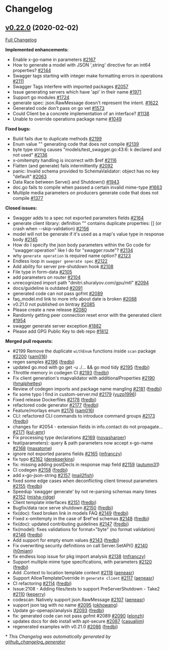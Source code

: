 # Changelog

## [v0.22.0](https://github.com/ssfilatov/go-swagger/tree/v0.22.0) (2020-02-02)

[Full Changelog](https://github.com/ssfilatov/go-swagger/compare/v0.21.0...v0.22.0)

**Implemented enhancements:**

- Enable x-go-name in parameters [\#2167](https://github.com/ssfilatov/go-swagger/issues/2167)
- How to generate a model with  JSON ',string' directive for an int64 properties? [\#2144](https://github.com/ssfilatov/go-swagger/issues/2144)
- Swagger tags starting with integer make formatting errors in operations [\#2111](https://github.com/ssfilatov/go-swagger/issues/2111)
- Swagger Tags interfere with imported packages [\#2057](https://github.com/ssfilatov/go-swagger/issues/2057)
- Issue generating servers which have 'api' in their name [\#1971](https://github.com/ssfilatov/go-swagger/issues/1971)
- Support go modules [\#1724](https://github.com/ssfilatov/go-swagger/issues/1724)
- generate spec: json.RawMessage doesn't represent the intent. [\#1622](https://github.com/ssfilatov/go-swagger/issues/1622)
- Generated code don't pass on go vet [\#1573](https://github.com/ssfilatov/go-swagger/issues/1573)
- Could Client be a concrete implementation of an interface? [\#1138](https://github.com/ssfilatov/go-swagger/issues/1138)
- Unable to override operations package name [\#1049](https://github.com/ssfilatov/go-swagger/issues/1049)

**Fixed bugs:**

- Build fails due to duplicate methods [\#2199](https://github.com/ssfilatov/go-swagger/issues/2199)
- Enum value "" generating code that does not compile [\#2139](https://github.com/ssfilatov/go-swagger/issues/2139)
- byte type string causes "models/test\_swagger.go:43:6: k declared and not used" [\#2136](https://github.com/ssfilatov/go-swagger/issues/2136)
- x-omitempty handling is incorrect with $ref [\#2116](https://github.com/ssfilatov/go-swagger/issues/2116)
- Flatten \(and generate\) fails intermittently [\#2092](https://github.com/ssfilatov/go-swagger/issues/2092)
- panic: Invalid schema provided to SchemaValidator: object has no key "default" [\#2063](https://github.com/ssfilatov/go-swagger/issues/2063)
- Data Race between Serve\(\) and Shutdown\(\) [\#1943](https://github.com/ssfilatov/go-swagger/issues/1943)
- doc.go fails to compile when passed a certain invalid mime-type [\#1663](https://github.com/ssfilatov/go-swagger/issues/1663)
- Multiple media parameters on producers generate code that does not compile [\#1377](https://github.com/ssfilatov/go-swagger/issues/1377)

**Closed issues:**

- Swagger adds to a spec not exported parameters fields [\#2164](https://github.com/ssfilatov/go-swagger/issues/2164)
- generate client library: definition "" contains duplicate properties: \[\] \(or crash when --skip-validation\) [\#2156](https://github.com/ssfilatov/go-swagger/issues/2156)
- model will not be generate if it's used as a map's value type in response body [\#2145](https://github.com/ssfilatov/go-swagger/issues/2145)
- How do I specify the json body parameters within the Go code for "swagger:operation" like I do for "swagger:route"? [\#2134](https://github.com/ssfilatov/go-swagger/issues/2134)
- why `generate operation` is required name option? [\#2123](https://github.com/ssfilatov/go-swagger/issues/2123)
- Endless loop in `swagger generate spec` [\#2122](https://github.com/ssfilatov/go-swagger/issues/2122)
- Add ability for server pre-shutdown hook [\#2108](https://github.com/ssfilatov/go-swagger/issues/2108)
- File type in form-data  [\#2105](https://github.com/ssfilatov/go-swagger/issues/2105)
- add parameters on router [\#2104](https://github.com/ssfilatov/go-swagger/issues/2104)
-  unrecognized import path "dmitri.shuralyov.com/gpu/mtl" [\#2094](https://github.com/ssfilatov/go-swagger/issues/2094)
- docs/guideline is outdated [\#2091](https://github.com/ssfilatov/go-swagger/issues/2091)
- generated code can not pass gofmt  [\#2089](https://github.com/ssfilatov/go-swagger/issues/2089)
- faq\_model.md link to more info about date is broken [\#2088](https://github.com/ssfilatov/go-swagger/issues/2088)
- v0.21.0 not published on bintray [\#2085](https://github.com/ssfilatov/go-swagger/issues/2085)
- Please create a new release [\#2080](https://github.com/ssfilatov/go-swagger/issues/2080)
- Randomly getting peer connection reset error with the generated client [\#1954](https://github.com/ssfilatov/go-swagger/issues/1954)
- swagger generate server exception [\#1882](https://github.com/ssfilatov/go-swagger/issues/1882)
- Please add GPG Public Key to deb repo [\#1812](https://github.com/ssfilatov/go-swagger/issues/1812)

**Merged pull requests:**

- \#2199 Remove the duplicate `withEnum` functions inside `scan` package [\#2200](https://github.com/ssfilatov/go-swagger/pull/2200) ([sam016](https://github.com/sam016))
- regen samples [\#2196](https://github.com/ssfilatov/go-swagger/pull/2196) ([fredbi](https://github.com/fredbi))
- updated go.mod with go get -u ./... && go mod tidy [\#2195](https://github.com/ssfilatov/go-swagger/pull/2195) ([fredbi](https://github.com/fredbi))
- Throttle memory in codegen CI [\#2193](https://github.com/ssfilatov/go-swagger/pull/2193) ([fredbi](https://github.com/fredbi))
- Fix client generation's mapvalidator with additionalProperties [\#2190](https://github.com/ssfilatov/go-swagger/pull/2190) ([hmalphettes](https://github.com/hmalphettes))
- Review of codegen imports and package name mangling  [\#2181](https://github.com/ssfilatov/go-swagger/pull/2181) ([fredbi](https://github.com/fredbi))
- fix some typo I find in custom-server.md   [\#2179](https://github.com/ssfilatov/go-swagger/pull/2179) ([yuzp1996](https://github.com/yuzp1996))
- Fixed release Dockerfiles [\#2178](https://github.com/ssfilatov/go-swagger/pull/2178) ([fredbi](https://github.com/fredbi))
- refactored code generator [\#2177](https://github.com/ssfilatov/go-swagger/pull/2177) ([fredbi](https://github.com/fredbi))
- Feature/morlays enum [\#2176](https://github.com/ssfilatov/go-swagger/pull/2176) ([sam016](https://github.com/sam016))
- CLI: refactored CLI commands to introduce command groups [\#2173](https://github.com/ssfilatov/go-swagger/pull/2173) ([fredbi](https://github.com/fredbi))
- changes for \#2054 - extension fields in info.contact do not propagate… [\#2171](https://github.com/ssfilatov/go-swagger/pull/2171) ([kul-amr](https://github.com/kul-amr))
- Fix processing type declarations [\#2169](https://github.com/ssfilatov/go-swagger/pull/2169) ([novasharper](https://github.com/novasharper))
- feat\(parameters\): query & path parameters now accept x-go-name [\#2168](https://github.com/ssfilatov/go-swagger/pull/2168) ([maxatome](https://github.com/maxatome))
- ignore not exported params fields [\#2165](https://github.com/ssfilatov/go-swagger/pull/2165) ([mfranczy](https://github.com/mfranczy))
- fix typo [\#2162](https://github.com/ssfilatov/go-swagger/pull/2162) ([derekperkins](https://github.com/derekperkins))
- fix: missing adding postDecls in response map field [\#2159](https://github.com/ssfilatov/go-swagger/pull/2159) ([autumn31](https://github.com/autumn31))
- CI codegen [\#2158](https://github.com/ssfilatov/go-swagger/pull/2158) ([fredbi](https://github.com/fredbi))
- add x-go-json-string [\#2157](https://github.com/ssfilatov/go-swagger/pull/2157) ([mail2fish](https://github.com/mail2fish))
- fixed some edge cases when deconflicting client timeout parameters [\#2155](https://github.com/ssfilatov/go-swagger/pull/2155) ([fredbi](https://github.com/fredbi))
- Speedup 'swagger generate' by not re-parsing schemas many times [\#2152](https://github.com/ssfilatov/go-swagger/pull/2152) ([misha-ridge](https://github.com/misha-ridge))
- Client template interfaces [\#2151](https://github.com/ssfilatov/go-swagger/pull/2151) ([fredbi](https://github.com/fredbi))
- Bugfix/data race serve shutdown [\#2150](https://github.com/ssfilatov/go-swagger/pull/2150) ([fredbi](https://github.com/fredbi))
- fix\(doc\): fixed broken link in models FAQ [\#2149](https://github.com/ssfilatov/go-swagger/pull/2149) ([fredbi](https://github.com/fredbi))
- Fixed x-omitempty in the case of $ref'ed schemas [\#2148](https://github.com/ssfilatov/go-swagger/pull/2148) ([fredbi](https://github.com/fredbi))
- fix\(doc\): updated contributing guidelines [\#2147](https://github.com/ssfilatov/go-swagger/pull/2147) ([fredbi](https://github.com/fredbi))
- fix\(model\): fixes validations for format="byte" \(no format validation\) [\#2146](https://github.com/ssfilatov/go-swagger/pull/2146) ([fredbi](https://github.com/fredbi))
- Add support for empty enum values [\#2143](https://github.com/ssfilatov/go-swagger/pull/2143) ([fredbi](https://github.com/fredbi))
- Fix overwriting security definitions on call Server.SetAPI\(\) [\#2140](https://github.com/ssfilatov/go-swagger/pull/2140) ([h0mjam](https://github.com/h0mjam))
- fix endless loop issue for pkg import analysis [\#2138](https://github.com/ssfilatov/go-swagger/pull/2138) ([mfranczy](https://github.com/mfranczy))
- Support multiple mime type specifications, with parameters [\#2120](https://github.com/ssfilatov/go-swagger/pull/2120) ([fredbi](https://github.com/fredbi))
- Add .Context to location template context [\#2118](https://github.com/ssfilatov/go-swagger/pull/2118) ([aeneasr](https://github.com/aeneasr))
- Support AllowTemplateOverride in `generate client` [\#2117](https://github.com/ssfilatov/go-swagger/pull/2117) ([aeneasr](https://github.com/aeneasr))
- CI refactoring [\#2114](https://github.com/ssfilatov/go-swagger/pull/2114) ([fredbi](https://github.com/fredbi))
- Issue:2108 - Adding files/tests to support PreServerShutdown - Take2 [\#2110](https://github.com/ssfilatov/go-swagger/pull/2110) ([keperry](https://github.com/keperry))
- codescan: Natively support json.RawMessage [\#2107](https://github.com/ssfilatov/go-swagger/pull/2107) ([aeneasr](https://github.com/aeneasr))
- support json tag with no name [\#2095](https://github.com/ssfilatov/go-swagger/pull/2095) ([okhowang](https://github.com/okhowang))
- Update go-openapi/analysis [\#2093](https://github.com/ssfilatov/go-swagger/pull/2093) ([fredbi](https://github.com/fredbi))
- fix: generated code can not pass gofmt \#2089 [\#2090](https://github.com/ssfilatov/go-swagger/pull/2090) ([elonzh](https://github.com/elonzh))
- updates docs for deb install with apt-secure [\#2087](https://github.com/ssfilatov/go-swagger/pull/2087) ([casualjim](https://github.com/casualjim))
- regenerated examples with v0.21.0 [\#2086](https://github.com/ssfilatov/go-swagger/pull/2086) ([fredbi](https://github.com/fredbi))



\* *This Changelog was automatically generated by [github_changelog_generator](https://github.com/github-changelog-generator/github-changelog-generator)*
